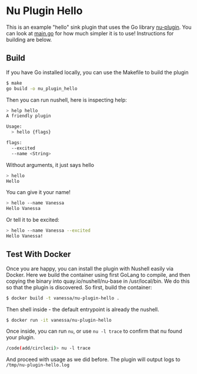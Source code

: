 # Nu Plugin Hello

This is an example "hello" sink plugin that uses the Go library [nu-plugin](https://github.com/vsoch/nu-plugin).
You can look at [main.go](main.go) for how much simpler it is to use!
Instructions for building are below.

## Build

If you have Go installed locally, you can use the Makefile to build the plugin

```bash
$ make
go build -o nu_plugin_hello
```

Then you can run nushell, here is inspecting help:

```bash
> help hello
A friendly plugin

Usage:
  > hello {flags} 

flags:
  --excited
  --name <String>
```

Without arguments, it just says hello
```bash
> hello 
Hello
```

You can give it your name!

```bash
> hello --name Vanessa
Hello Vanessa
```
Or tell it to be excited:

```bash
> hello --name Vanessa --excited
Hello Vanessa!
```


## Test With Docker

Once you are happy, you can install the plugin with Nushell easily via Docker.
Here we build the container using first GoLang to compile, and then
copying the binary into quay.io/nushell/nu-base in /usr/local/bin.
We do this so that the plugin is discovered. So first, build the container:

```bash
$ docker build -t vanessa/nu-plugin-hello .
```

Then shell inside - the default entrypoint is already the nushell.

```bash
$ docker run -it vanessa/nu-plugin-hello
```

Once inside, you can run `nu`, or use `nu -l trace` to confirm that nu found your plugin.

```bash
/code(add/circleci)> nu -l trace
```

And proceed with usage as we did before. The plugin will output logs to
`/tmp/nu-plugin-hello.log`

